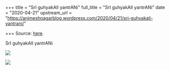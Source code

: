 +++
title = "SrI guhyakAlI yantrANi"
full_title = "SrI guhyakAlI yantrANi"
date = "2020-04-21"
upstream_url = "https://animeshnagarblog.wordpress.com/2020/04/21/sri-guhyakali-yantrani/"

+++
Source: [here](https://animeshnagarblog.wordpress.com/2020/04/21/sri-guhyakali-yantrani/).

SrI guhyakAlI yantrANi

![](https://animeshnagarblog.files.wordpress.com/2020/04/img_20200421_133403341805292202560737.jpg?w=700)

![](https://animeshnagarblog.files.wordpress.com/2020/04/img_20200421_1341331695127988510774106.jpg?w=700)
